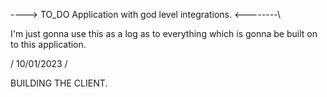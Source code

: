 ----> TO_DO Application with god level integrations. <--------\

I'm just gonna use this as a log as to everything which is gonna be built on to this application.

/ 10/01/2023 /

BUILDING THE CLIENT.




